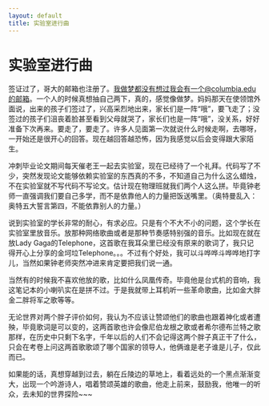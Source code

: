```yaml
---
layout: default
title: 实验室进行曲
---
```

# 实验室进行曲
签证过了，哥大的邮箱也注册了。我做梦都没有想过我会有一个@columbia.edu的邮箱。一个人的时候真想抽自己两下，真的，感觉像做梦。妈妈那天在使领馆外面说，出来的孩子们签过了，兴高采烈地出来，家长们是一阵“哦”，要飞走了；没签过的孩子们沮丧着脸甚至看到父母就哭了，家长们也是一阵“哦”，没关系，好好准备下次再来。要走了，要走了。许多人见面第一次就说什么时候走啊，去哪呀，一开始还是很开心的回答。现在越回答越恐怖，因为我感觉以后会变得跟大家陌生。

冲刺毕业论文期间每天催老王一起去实验室，现在已经待了一个礼拜。代码写了不少，突然发现论文能够依赖实验室的东西真的不多，不知道自己为什么这么蜡烛，不在实验室就不写代码不写论文。估计现在物理班就我们两个人这么拼。毕竟钟老师一直强调我们要自己多学，而不是依靠他人的力量把饭送嘴里。（奥特曼乱入：奥特五大誓言第四，不能依靠别人的力量。）

说到实验室的学长非常的耐心，有求必应。只是有个不大不小的问题，这个学长在实验室里放音乐。放那种网络歌曲或者是那种节奏感特别强的音乐。比如现在就在放Lady Gaga的Telephone，这首歌在我耳朵里已经没有原来的歌词了，我只记得开心上分享的金坷垃Telephone。。。不过有个好处，我可以斗哗哗斗哗哗地打字儿，当然如果钟老师突然冲进来肯定要把我们说一通。

当然有的时候我不喜欢他放的歌，比如什么凤凰传奇。毕竟他是台式机的音响，我这笔记本的小喇叭实在是拼不过。于是我就带上耳机听一些革命歌曲，比如金大胖金二胖将军之歌等等。

无论世界对两个胖子评价如何，我认为不应该让赞颂他们的歌曲也跟着神化或者遭殃，毕竟歌词是可以变的，这两首歌也许会像尼伯龙根之歌或者希尔德布兰特之歌那样，在历史中只剩下名字，千年以后的人们不会记得这两个胖子真正干了什么，只会在考卷上问这两首歌歌颂了哪个国家的领导人，他俩谁是老子谁是儿子，仅此而已。

如果能的话，真想穿越到过去，躺在丘陵边的草地上，看着远处的一个黑点渐渐变大，出现一个吟游诗人，唱着赞颂英雄的歌曲，他走上前来，鼓励我，他唯一的听众，去未知的世界探险~~~
